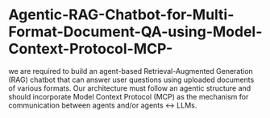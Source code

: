 # Agentic-RAG-Chatbot-for-Multi-Format-Document-QA-using-Model-Context-Protocol-MCP-
we are required to build an agent-based Retrieval-Augmented Generation (RAG) chatbot that can answer user questions using uploaded documents of various formats. Our architecture must follow an agentic structure and should incorporate Model Context Protocol (MCP) as the mechanism for communication between agents and/or agents ↔ LLMs.
